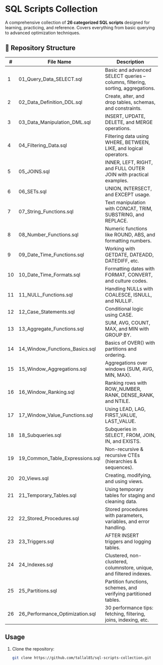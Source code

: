 # SQL Scripts Collection

A comprehensive collection of **26 categorized SQL scripts** designed for learning, practicing, and reference. Covers everything from basic querying to advanced optimization techniques.

## 📂 Repository Structure

| #  | File Name                               | Description |
|----|-----------------------------------------|-------------|
| 1  | 01_Query_Data_SELECT.sql                 | Basic and advanced SELECT queries – columns, filtering, sorting, aggregations. |
| 2  | 02_Data_Definition_DDL.sql               | Create, alter, and drop tables, schemas, and constraints. |
| 3  | 03_Data_Manipulation_DML.sql             | INSERT, UPDATE, DELETE, and MERGE operations. |
| 4  | 04_Filtering_Data.sql                    | Filtering data using WHERE, BETWEEN, LIKE, and logical operators. |
| 5  | 05_JOINS.sql                             | INNER, LEFT, RIGHT, and FULL OUTER JOIN with practical examples. |
| 6  | 06_SETs.sql                              | UNION, INTERSECT, and EXCEPT usage. |
| 7  | 07_String_Functions.sql                  | Text manipulation with CONCAT, TRIM, SUBSTRING, and REPLACE. |
| 8  | 08_Number_Functions.sql                  | Numeric functions like ROUND, ABS, and formatting numbers. |
| 9  | 09_Date_Time_Functions.sql               | Working with GETDATE, DATEADD, DATEDIFF, etc. |
| 10 | 10_Date_Time_Formats.sql                 | Formatting dates with FORMAT, CONVERT, and culture codes. |
| 11 | 11_NULL_Functions.sql                    | Handling NULLs with COALESCE, ISNULL, and NULLIF. |
| 12 | 12_Case_Statements.sql                   | Conditional logic using CASE. |
| 13 | 13_Aggregate_Functions.sql               | SUM, AVG, COUNT, MAX, and MIN with GROUP BY. |
| 14 | 14_Window_Functions_Basics.sql           | Basics of OVER() with partitions and ordering. |
| 15 | 15_Window_Aggregations.sql               | Aggregations over windows (SUM, AVG, MIN, MAX). |
| 16 | 16_Window_Ranking.sql                    | Ranking rows with ROW_NUMBER, RANK, DENSE_RANK, and NTILE. |
| 17 | 17_Window_Value_Functions.sql            | Using LEAD, LAG, FIRST_VALUE, LAST_VALUE. |
| 18 | 18_Subqueries.sql                        | Subqueries in SELECT, FROM, JOIN, IN, and EXISTS. |
| 19 | 19_Common_Table_Expressions.sql          | Non-recursive & recursive CTEs (hierarchies & sequences). |
| 20 | 20_Views.sql                             | Creating, modifying, and using views. |
| 21 | 21_Temporary_Tables.sql                  | Using temporary tables for staging and cleaning data. |
| 22 | 22_Stored_Procedures.sql                 | Stored procedures with parameters, variables, and error handling. |
| 23 | 23_Triggers.sql                          | AFTER INSERT triggers and logging tables. |
| 24 | 24_Indexes.sql                           | Clustered, non-clustered, columnstore, unique, and filtered indexes. |
| 25 | 25_Partitions.sql                        | Partition functions, schemes, and verifying partitioned tables. |
| 26 | 26_Performance_Optimization.sql          | 30 performance tips: fetching, filtering, joins, indexing, etc. |

## Usage

1. Clone the repository:
   ```bash
   git clone https://github.com/tallal85/sql-scripts-collection.git
